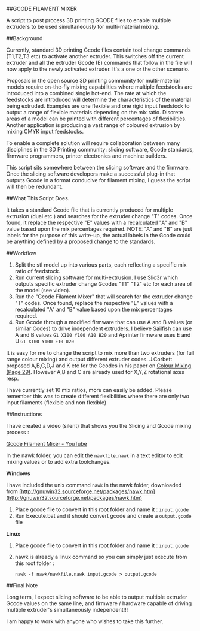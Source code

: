 ##GCODE FILAMENT MIXER

A script to post process 3D printing GCODE files to enable multiple extruders to be used simultaneously for multi-material mixing.

##Background

Currently, standard 3D printing Gcode files contain tool change commands (T1,T2,T3 etc) to activate another extruder. This switches off the current extruder and all the extruder Gcode (E) commands that follow in the file will now apply to the newly activated extruder. It's a one or the other scenario.

Proposals in the open source 3D printing community for multi-material models require on-the-fly mixing capabilities where multiple feedstocks are introduced into a combined single hot-end. The rate at which the feedstocks are introduced will determine the characteristics of the material being extruded. Examples are one flexible and one rigid input feedstock to output a range of flexible materials depending on the mix ratio. Discrete areas of a model can be printed with different percentages of flexibilities. Another application is producing a vast range of coloured extrusion by mixing CMYK input feedstocks.

To enable a complete solution will require collaboration between many disciplines in the 3D Printing community: slicing software, Gcode standards, firmware programmers, printer electronics and machine builders.

This script sits somewhere between the slicing software and the firmware. Once the slicing software developers make a successful plug-in that outputs Gcode in a format conducive for filament mixing, I guess the script will then be redundant.

##What This Script Does.

It takes a standard Gcode file that is currently produced for multiple extrusion (dual etc.) and searches for the extruder change "T" codes. Once found, it replace the respective "E" values with a recalculated "A" and "B" value based upon the mix percentages required. NOTE: "A" and "B" are just labels for the purpose of this write-up, the actual labels in the Gcode could be anything defined by a proposed change to the standards.

##Workflow

1. Split the stl model up into various parts, each reflecting a specific mix ratio of feedstock.
1. Run current slicing software for multi-extrusion. I use Slic3r which outputs specific extruder change Gcodes "T1" "T2" etc for each area of the model (see video).
1. Run the "Gcode Filament Mixer" that will search for the extruder change "T" codes. Once found, replace the respective "E" values with a recalculated "A" and "B" value based upon the mix percentages required.
1. Run Gcode through a modified firmware that can use A and B values (or similar Codes) to drive independent extruders. I believe Sailfish can use A and B values `G1 X100 Y100 A10 B20` and Aprinter firmware uses E and U `G1 X100 Y100 E10 U20`

It is easy for me to change the script to mix more than two extruders (for full range colour mixing) and output different extruder codes. J.Corbett proposed A,B,C,D,J and K etc for the Gcodes in his paper on [Colour Mixing (Page 29)](http://reprap.org/mediawiki/images/0/05/RepRapColourMixingReport-jmc.pdf). However A,B and C are already used for X,Y,Z rotational axes resp.

I have currently set 10 mix ratios, more can easily be added. Please remember this was to create different flexibilities where there are only two input filaments (flexible and non flexible)

##Instructions

I have created a video (silent) that shows you the Slicing and Gcode mixing process :

[Gcode Filament Mixer - YouTube](http://youtu.be/sCfRjaHYPZ8)

In the nawk folder, you can edit the `nawkfile.nawk` in a text editor to edit mixing values or to add extra toolchanges.

**Windows**

I have included the unix command `nawk` in the nawk folder, downloaded from [http://gnuwin32.sourceforge.net/packages/nawk.htm](http://gnuwin32.sourceforge.net/packages/nawk.htm)

1. Place gcode file to convert in this root folder and name it : `input.gcode`
1. Run Execute.bat and it should convert gcode and create a `output.gcode` file


**Linux**

1. Place gcode file to convert in this root folder and name it : `input.gcode`
1. nawk is already a linux command so you can simply just execute from this root folder :

	`nawk -f nawk/nawkfile.nawk input.gcode > output.gcode`

##Final Note

Long term, I expect slicing software to be able to output multiple extruder Gcode values on the same line, and firmware / hardware capable of driving multiple extruder's simultaneously independent!!!

I am happy to work with anyone who wishes to take this further.
